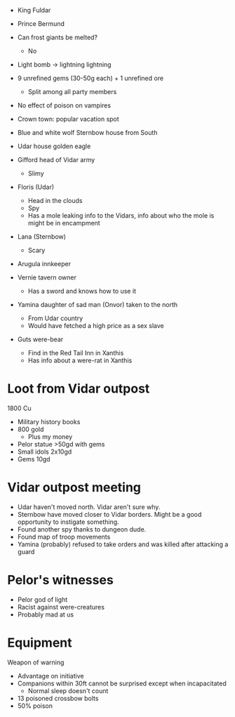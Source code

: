 - King Fuldar
- Prince Bermund
- Can frost giants be melted?
    - No
- Light bomb -> lightning lightning

- 9 unrefined gems (30-50g each) + 1 unrefined ore
    - Split among all party members

- No effect of poison on vampires

- Crown town: popular vacation spot
- Blue and white wolf Sternbow house from South
- Udar house golden eagle
- Gifford head of Vidar army
    - Slimy
- Floris (Udar)
    - Head in the clouds
    - Spy
    - Has a mole leaking info to the Vidars, info about who the mole is
      might be in encampment
- Lana (Sternbow)
    - Scary
- Arugula innkeeper
- Vernie tavern owner
    - Has a sword and knows how to use it
- Yamina daughter of sad man (Onvor) taken to the north
    - From Udar country
    - Would have fetched a high price as a sex slave
- Guts were-bear
    - Find in the Red Tail Inn in Xanthis
    - Has info about a were-rat in Xanthis

# Loot from Vidar outpost

1800 Cu
- Military history books
- 800 gold
    - Plus my money
- Pelor statue >50gd with gems
- Small idols 2x10gd
- Gems 10gd


# Vidar outpost meeting

- Udar haven't moved north. Vidar aren't sure why.
- Sternbow have moved closer to Vidar borders. Might be a good opportunity to
  instigate something.
- Found another spy thanks to dungeon dude.
- Found map of troop movements
- Yamina (probably) refused to take orders and was killed after attacking a guard

# Pelor's witnesses
- Pelor god of light
- Racist against were-creatures
- Probably mad at us

# Equipment
Weapon of warning
- Advantage on initiative
- Companions within 30ft cannot be surprised except when incapacitated
    - Normal sleep doesn't count
- 13 poisoned crossbow bolts
- 50% poison

